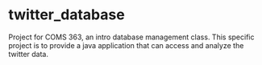 # twitter_database
Project for COMS 363, an intro database management class. This specific project is to provide a java application that can access and analyze the twitter data.
